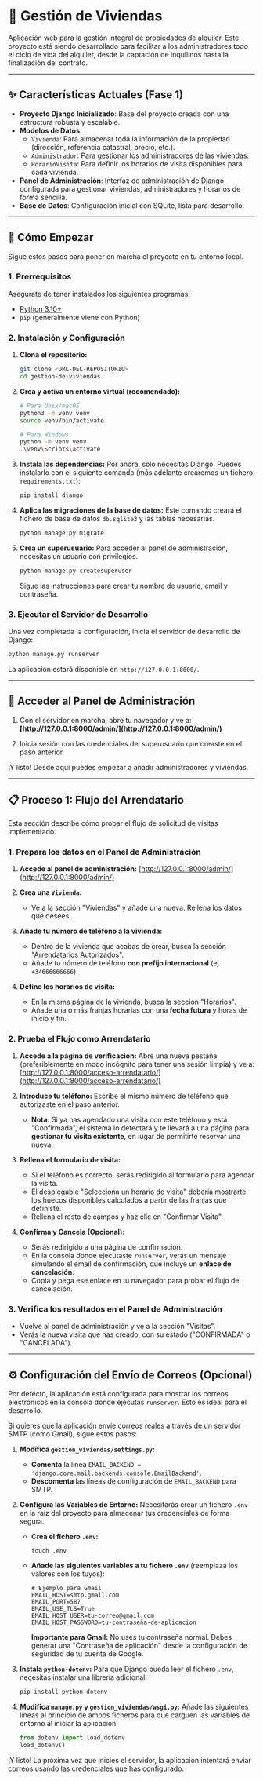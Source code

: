 # 🏡 Gestión de Viviendas

Aplicación web para la gestión integral de propiedades de alquiler. Este proyecto está siendo desarrollado para facilitar a los administradores todo el ciclo de vida del alquiler, desde la captación de inquilinos hasta la finalización del contrato.

---

## ✨ Características Actuales (Fase 1)

*   **Proyecto Django Inicializado**: Base del proyecto creada con una estructura robusta y escalable.
*   **Modelos de Datos**:
    *   `Vivienda`: Para almacenar toda la información de la propiedad (dirección, referencia catastral, precio, etc.).
    *   `Administrador`: Para gestionar los administradores de las viviendas.
    *   `HorarioVisita`: Para definir los horarios de visita disponibles para cada vivienda.
*   **Panel de Administración**: Interfaz de administración de Django configurada para gestionar viviendas, administradores y horarios de forma sencilla.
*   **Base de Datos**: Configuración inicial con SQLite, lista para desarrollo.

---

## 🚀 Cómo Empezar

Sigue estos pasos para poner en marcha el proyecto en tu entorno local.

### 1. Prerrequisitos

Asegúrate de tener instalados los siguientes programas:
*   [Python 3.10+](https://www.python.org/downloads/)
*   `pip` (generalmente viene con Python)

### 2. Instalación y Configuración

1.  **Clona el repositorio:**
    ```bash
    git clone <URL-DEL-REPOSITORIO>
    cd gestion-de-viviendas
    ```

2.  **Crea y activa un entorno virtual (recomendado):**
    ```bash
    # Para Unix/macOS
    python3 -m venv venv
    source venv/bin/activate

    # Para Windows
    python -m venv venv
    .\venv\Scripts\activate
    ```

3.  **Instala las dependencias:**
    Por ahora, solo necesitas Django. Puedes instalarlo con el siguiente comando (más adelante crearemos un fichero `requirements.txt`):
    ```bash
    pip install django
    ```

4.  **Aplica las migraciones de la base de datos:**
    Este comando creará el fichero de base de datos `db.sqlite3` y las tablas necesarias.
    ```bash
    python manage.py migrate
    ```

5.  **Crea un superusuario:**
    Para acceder al panel de administración, necesitas un usuario con privilegios.
    ```bash
    python manage.py createsuperuser
    ```
    Sigue las instrucciones para crear tu nombre de usuario, email y contraseña.

### 3. Ejecutar el Servidor de Desarrollo

Una vez completada la configuración, inicia el servidor de desarrollo de Django:
```bash
python manage.py runserver
```
La aplicación estará disponible en `http://127.0.0.1:8000/`.

---

## 🔑 Acceder al Panel de Administración

1.  Con el servidor en marcha, abre tu navegador y ve a:
    **[http://127.0.0.1:8000/admin/](http://127.0.0.1:8000/admin/)**

2.  Inicia sesión con las credenciales del superusuario que creaste en el paso anterior.

¡Y listo! Desde aquí puedes empezar a añadir administradores y viviendas.

---

## 📋 Proceso 1: Flujo del Arrendatario

Esta sección describe cómo probar el flujo de solicitud de visitas implementado.

### 1. Prepara los datos en el Panel de Administración

1.  **Accede al panel de administración:**
    [http://127.0.0.1:8000/admin/](http://127.0.0.1:8000/admin/)

2.  **Crea una `Vivienda`:**
    *   Ve a la sección "Viviendas" y añade una nueva. Rellena los datos que desees.

3.  **Añade tu número de teléfono a la vivienda:**
    *   Dentro de la vivienda que acabas de crear, busca la sección "Arrendatarios Autorizados".
    *   Añade tu número de teléfono **con prefijo internacional** (ej. `+34666666666`).

4.  **Define los horarios de visita:**
    *   En la misma página de la vivienda, busca la sección "Horarios".
    *   Añade una o más franjas horarias con una **fecha futura** y horas de inicio y fin.

### 2. Prueba el Flujo como Arrendatario

1.  **Accede a la página de verificación:**
    Abre una nueva pestaña (preferiblemente en modo incógnito para tener una sesión limpia) y ve a:
    [http://127.0.0.1:8000/acceso-arrendatario/](http://127.0.0.1:8000/acceso-arrendatario/)

2.  **Introduce tu teléfono:**
    Escribe el mismo número de teléfono que autorizaste en el paso anterior.

    *   **Nota:** Si ya has agendado una visita con este teléfono y está "Confirmada", el sistema lo detectará y te llevará a una página para **gestionar tu visita existente**, en lugar de permitirte reservar una nueva.

3.  **Rellena el formulario de visita:**
    *   Si el teléfono es correcto, serás redirigido al formulario para agendar la visita.
    *   El desplegable "Selecciona un horario de visita" debería mostrarte los huecos disponibles calculados a partir de las franjas que definiste.
    *   Rellena el resto de campos y haz clic en "Confirmar Visita".

4.  **Confirma y Cancela (Opcional):**
    *   Serás redirigido a una página de confirmación.
    *   En la consola donde ejecutaste `runserver`, verás un mensaje simulando el email de confirmación, que incluye un **enlace de cancelación**.
    *   Copia y pega ese enlace en tu navegador para probar el flujo de cancelación.

### 3. Verifica los resultados en el Panel de Administración

*   Vuelve al panel de administración y ve a la sección "Visitas".
*   Verás la nueva visita que has creado, con su estado ("CONFIRMADA" o "CANCELADA").

---

## ⚙️ Configuración del Envío de Correos (Opcional)

Por defecto, la aplicación está configurada para mostrar los correos electrónicos en la consola donde ejecutas `runserver`. Esto es ideal para el desarrollo.

Si quieres que la aplicación envíe correos reales a través de un servidor SMTP (como Gmail), sigue estos pasos:

1.  **Modifica `gestion_viviendas/settings.py`:**
    *   **Comenta** la línea `EMAIL_BACKEND = 'django.core.mail.backends.console.EmailBackend'`.
    *   **Descomenta** las líneas de configuración de `EMAIL_BACKEND` para SMTP.

2.  **Configura las Variables de Entorno:**
    Necesitarás crear un fichero `.env` en la raíz del proyecto para almacenar tus credenciales de forma segura.

    *   **Crea el fichero `.env`:**
        ```
        touch .env
        ```

    *   **Añade las siguientes variables a tu fichero `.env`** (reemplaza los valores con los tuyos):
        ```
        # Ejemplo para Gmail
        EMAIL_HOST=smtp.gmail.com
        EMAIL_PORT=587
        EMAIL_USE_TLS=True
        EMAIL_HOST_USER=tu-correo@gmail.com
        EMAIL_HOST_PASSWORD=tu-contraseña-de-aplicacion
        ```
        **Importante para Gmail:** No uses tu contraseña normal. Debes generar una "Contraseña de aplicación" desde la configuración de seguridad de tu cuenta de Google.

3.  **Instala `python-dotenv`:**
    Para que Django pueda leer el fichero `.env`, necesitas instalar una librería adicional:
    ```bash
    pip install python-dotenv
    ```

4.  **Modifica `manage.py` y `gestion_viviendas/wsgi.py`:**
    Añade las siguientes líneas al principio de ambos ficheros para que carguen las variables de entorno al iniciar la aplicación:
    ```python
    from dotenv import load_dotenv
    load_dotenv()
    ```

¡Y listo! La próxima vez que inicies el servidor, la aplicación intentará enviar correos usando las credenciales que has configurado.